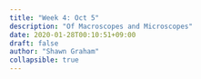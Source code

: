 ```yaml
---
title: "Week 4: Oct 5"
description: "Of Macroscopes and Microscopes"
date: 2020-01-28T00:10:51+09:00
draft: false
author: "Shawn Graham"
collapsible: true
---
```

